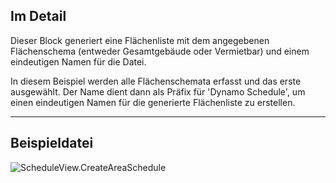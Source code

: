 ## Im Detail
Dieser Block generiert eine Flächenliste mit dem angegebenen Flächenschema (entweder Gesamtgebäude oder Vermietbar) und einem eindeutigen Namen für die Datei.

In diesem Beispiel werden alle Flächenschemata erfasst und das erste ausgewählt. Der Name dient dann als Präfix für 'Dynamo Schedule', um einen eindeutigen Namen für die generierte Flächenliste zu erstellen.
___
## Beispieldatei

![ScheduleView.CreateAreaSchedule](./Revit.Elements.Views.ScheduleView.CreateAreaSchedule_img.jpg)
